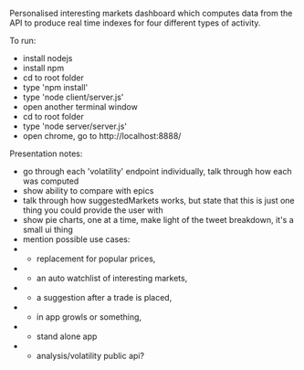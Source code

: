 Personalised interesting markets dashboard which computes data from the API to produce real time indexes for four different types of activity.

To run:
   - install nodejs
   - install npm
   - cd to root folder
   - type 'npm install'
   - type 'node client/server.js'
   - open another terminal window
   - cd to root folder
   - type 'node server/server.js'
   - open chrome, go to http://localhost:8888/
   
   

Presentation notes:

- go through each 'volatility' endpoint individually, talk through how each was computed
- show ability to compare with epics
- talk through how suggestedMarkets works, but state that this is just one thing you could provide the user with
- show pie charts, one at a time, make light of the tweet breakdown, it's a small ui thing
- mention possible use cases:
- - replacement for popular prices, 
- - an auto watchlist of interesting markets, 
- - a suggestion after a trade is placed, 
- - in app growls or something,
- - stand alone app
- - analysis/volatility public api?
